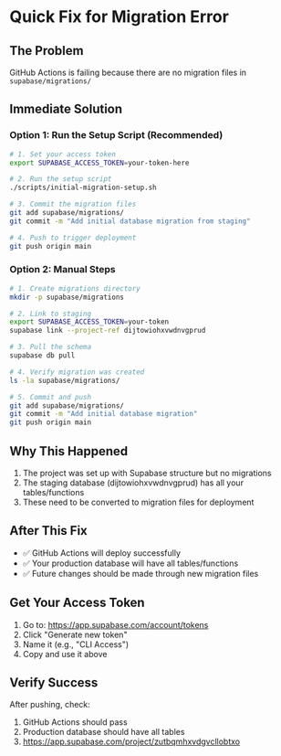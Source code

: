 # Quick Fix for Migration Error

## The Problem
GitHub Actions is failing because there are no migration files in `supabase/migrations/`

## Immediate Solution

### Option 1: Run the Setup Script (Recommended)

```bash
# 1. Set your access token
export SUPABASE_ACCESS_TOKEN=your-token-here

# 2. Run the setup script
./scripts/initial-migration-setup.sh

# 3. Commit the migration files
git add supabase/migrations/
git commit -m "Add initial database migration from staging"

# 4. Push to trigger deployment
git push origin main
```

### Option 2: Manual Steps

```bash
# 1. Create migrations directory
mkdir -p supabase/migrations

# 2. Link to staging
export SUPABASE_ACCESS_TOKEN=your-token
supabase link --project-ref dijtowiohxvwdnvgprud

# 3. Pull the schema
supabase db pull

# 4. Verify migration was created
ls -la supabase/migrations/

# 5. Commit and push
git add supabase/migrations/
git commit -m "Add initial database migration"
git push origin main
```

## Why This Happened

1. The project was set up with Supabase structure but no migrations
2. The staging database (dijtowiohxvwdnvgprud) has all your tables/functions
3. These need to be converted to migration files for deployment

## After This Fix

- ✅ GitHub Actions will deploy successfully
- ✅ Your production database will have all tables/functions
- ✅ Future changes should be made through new migration files

## Get Your Access Token

1. Go to: https://app.supabase.com/account/tokens
2. Click "Generate new token"
3. Name it (e.g., "CLI Access")
4. Copy and use it above

## Verify Success

After pushing, check:
1. GitHub Actions should pass
2. Production database should have all tables
3. https://app.supabase.com/project/zutbqmhxvdgvcllobtxo